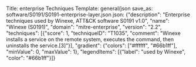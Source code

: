 Title: enterprise Techniques
Template: general/json
save_as: software/S0191/S0191-enterprise-layer.json
json: {"description": "Enterprise techniques used by Winexe, ATT&CK software S0191 v1.0", "name": "Winexe (S0191)", "domain": "mitre-enterprise", "version": "2.2", "techniques": [{"score": 1, "techniqueID": "T1035", "comment": "Winexe installs a service on the remote system, executes the command, then uninstalls the service.[3]"}], "gradient": {"colors": ["#ffffff", "#66b1ff"], "minValue": 0, "maxValue": 1}, "legendItems": [{"label": "used by Winexe", "color": "#66b1ff"}]}